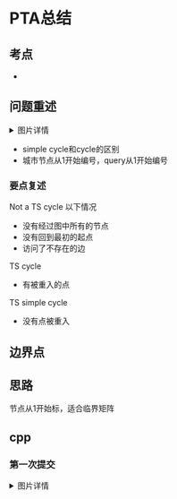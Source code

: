 # PTA总结
## 考点
+ 


## 问题重述
<details><summary>图片详情</summary><img src="https://raw.githubusercontent.com/ednow/cloudimg/main/githubio/20210827081759.png" alt="找不到图片(Image not found)" onerror="this.onerror=null;this.src='https://gitee.com/ednow/cloudimg/raw/main/githubio/20210827081759.png';" /></details>

+ simple cycle和cycle的区别
+ 城市节点从1开始编号，query从1开始编号


### 要点复述
Not a TS cycle 以下情况
+ 没有经过图中所有的节点
+ 没有回到最初的起点
+ 访问了不存在的边

TS cycle
+ 有被重入的点

TS simple cycle
+ 没有点被重入


## 边界点

## 思路
节点从1开始标，适合临界矩阵

## cpp

### 第一次提交
<details><summary>图片详情</summary><img src="https://raw.githubusercontent.com/ednow/cloudimg/main/githubio/20210827090815.png" alt="找不到图片(Image not found)" onerror="this.onerror=null;this.src='https://gitee.com/ednow/cloudimg/raw/main/githubio/20210827090815.png';" /></details>